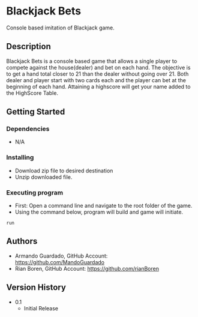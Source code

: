 # Blackjack Bets

Console based imitation of Blackjack game.

## Description

Blackjack Bets is a console based game that allows a single player to compete against the 
house(dealer) and bet on each hand. The objective is to get a hand total closer to 21 than
the dealer without going over 21. Both dealer and player start with two cards each and the 
player can bet at the beginning of each hand. Attaining a highscore will get your name added 
to the HighScore Table.

## Getting Started

### Dependencies

* N/A

### Installing

* Download zip file to desired destination
* Unzip downloaded file.

### Executing program

* First: Open a command line and navigate to the root folder of the game.
* Using the command below, program will build and game will initiate.
```
run
```



## Authors



* Armando Guardado, GitHub Account: https://github.com/MandoGuardado
* Rian Boren, GitHub Account: https://github.com/rianBoren

## Version History

* 0.1
    * Initial Release

